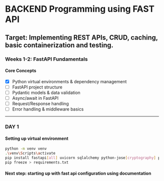 # BACKEND Programming using FAST API

## Target: Implementing REST APIs, CRUD, caching, basic containerization and testing.

### Weeks 1-2: FastAPI Fundamentals
#### Core Concepts
- [X] Python virtual environments & dependency management
- [ ] FastAPI project structure
- [ ] Pydantic models & data validation
- [ ] Async/await in FastAPI
- [ ] Request/Response handling
- [ ] Error handling & middleware basics
---
### DAY 1

#### Setting up virtual environment
```bash
python -m venv venv
.\venv\Scripts\activate
pip install fastapi[all] uvicorn sqlalchemy python-jose[cryptography] passlib[bcrypt]
pip freeze > requirements.txt
```

#### Next step: starting up with fast api configuration using documentation
